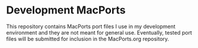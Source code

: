 Development MacPorts
====================

This repository contains MacPorts port files I use in my development
environment and they are not meant for general use.  Eventually, tested port
files will be submitted for inclusion in the MacPorts.org repository.
